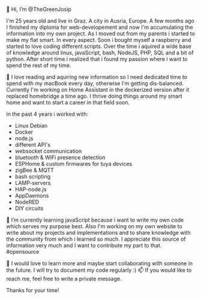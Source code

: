 👋 Hi, I’m @TheGreenJosip

I'm 25 years old and live in Graz. A city in Ausria, Europe. A few months ago I finished my diploma for web-developement and now I'm accumulating the information into 
my own project. As I moved out from my parents i started to make my flat smart. In every aspect. Soon i bought myself
a raspberry and started to love coding different scripts. Over the time i aquired a wide base of knowledge around linux, javaScript, bash, NodeJS, PHP, SQL and a
bit of python. After short time i realized that i found my passion where i want to spend the rest of my time.

👀 I love reading and aquiring new information so I need dedicated time to spend with my macBook every day, otherwise I'm getting dis-balanced. Currently
I'm working on Home Assistant in the dockerized version after it replaced homebridge a time ago. I thrive doing things around my smart home and want to start a career 
in that field soon. 

in the past 4 years i worked with: 
 - Linux Debian
 - Docker
 - node.js
 - different API's
 - websocket communication
 - bluetooth & WIFi presence detection
 - ESPHome & custom firmwares for tuya devices 
 - zigBee & MQTT 
 - bash scripting
 - LAMP-servers
 - HAP-node.js 
 - AppDaemons
 - NodeRED
 - DIY circuits

🌱 I’m currently learning javaScript because i want to write my own code which serves my purpose best. Also I'm working on my own website to write about my projects 
and implementations and to share knowledge with the community from which i learned so much. I appreciate this source of information very much and I want to contribute
my part to that. 
#opensource

💞️ I would love to learn more and maybe start collaborating with someone in the future. I will try to document my code regularly :)
📫 If you would like to reach me, feel free to write a private message. 

Thanks for your time!

<!---
TheGreenJosip/TheGreenJosip is a ✨ special ✨ repository because its `README.md` (this file) appears on your GitHub profile.
You can click the Preview link to take a look at your changes.
--->
